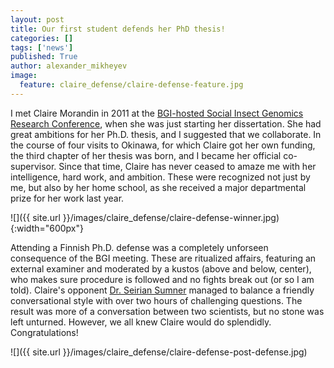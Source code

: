 ```yaml
---
layout: post
title: Our first student defends her PhD thesis!
categories: []
tags: ['news']
published: True
author: alexander_mikheyev
image:
  feature: claire_defense/claire-defense-feature.jpg
---
```


I met Claire Morandin in 2011 at the [BGI-hosted Social Insect Genomics Research Conference](http://ldl.genomics.org.cn/event/conference.jsp?conId=31), when she was just starting her dissertation. She had great ambitions for her Ph.D. thesis, and I suggested that we collaborate. In the course of four visits to Okinawa, for which Claire got her own funding, the third chapter of her thesis was born, and I became her official co-supervisor. Since that time, Claire has never ceased to amaze me with her intelligence, hard work, and ambition. These were recognized not just by me, but also by her home school, as she received a major departmental prize for her work last year.

![]({{ site.url }}/images/claire_defense/claire-defense-winner.jpg){:width="600px"}

Attending a Finnish Ph.D. defense was a completely unforseen consequence of the BGI meeting. These are ritualized affairs, featuring an external examiner and moderated by a kustos (above and below, center), who makes sure procedure is followed and no fights break out (or so I am told). Claire's opponent [Dr. Seirian Sumner](http://www.bristol.ac.uk/biology/people/seirian-r-sumner/) managed to balance a friendly conversational style with over two hours of challenging questions. The result was more of a conversation between two scientists, but no stone was left unturned. However, we all knew Claire would do splendidly. Congratulations!

![]({{ site.url }}/images/claire_defense/claire-defense-post-defense.jpg)

